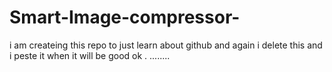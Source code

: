 # Smart-Image-compressor-
i am createing this repo to just learn about github and again i delete this and i peste it when it will be good ok . ........ 
